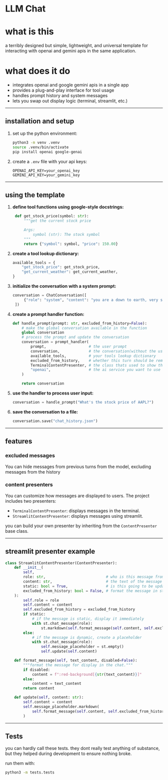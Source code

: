 # LLM Chat

# what is this

a terribly designed but simple, lightweight, and universal template for interacting with openai and gemini apis in the same application.

# what does it do

* integrates openai and google gemini apis in a single app
* provides a plug-and-play interface for tool usage
* handles prompt history and system messages
* lets you swap out display logic (terminal, streamlit, etc.)

---

## installation and setup

1. set up the python environment:

   ```sh
   python3 -m venv .venv
   source .venv/bin/activate
   pip install openai google-genai
   ```

2. create a `.env` file with your api keys:

   ```env
   OPENAI_API_KEY=your_openai_key
   GEMINI_API_KEY=your_gemini_key
   ```

---

## using the template

1. **define tool functions using google-style docstrings:**

   ```py
    def get_stock_price(symbol: str):
        """get the current stock price

        Args:
            symbol (str): The stock symbol
        """
        return {"symbol": symbol, "price": 150.00}
   ```

2. **create a tool lookup dictionary:**

   ```py
   available_tools = {
       "get_stock_price": get_stock_price,
       "get_current_weather": get_current_weather,
   }
   ```

3. **initialize the conversation with a system prompt:**

   ```py
   conversation = ChatConversation([
        {"role": "system", "content": "you are a down to earth, very simple person, dont get too wordy. just be chill, you know the drill"}
    ])
   ```

4. **create a prompt handler function:**

    ```py
    def handle_prompt(prompt: str, excluded_from_history=False):
        # make the global conversation available in the function
        global conversation
        # process the prompt and update the conversation
        conversation = prompt_handler(
            prompt,                   # the user prompt
            conversation,             # the conversation(without the user prompt)
            available_tools,          # your tools lookup dictionary
            excluded_from_history,    # whether this turn should be remembered
            TerminalContentPresenter, # the class thats used to show the messages to the user
            "openai",                 # the ai service you want to use
        )

        return conversation
    ```

5. **use the handler to process user input:**

   ```py
   conversation = handle_prompt("What's the stock price of AAPL?")
   ```

6. **save the conversation to a file:**

   ```py
   conversation.save("chat_history.json")
   ```

---

## features

### excluded messages

You can hide messages from previous turns from the model, excluding messages from the history


### content presenters

You can customize how messages are displayed to users. The project includes two presenters:

* `TerminalContentPresenter`: displays messages in the terminal.
* `StreamlitContentPresenter`: displays messages using streamlit.

you can build your own presenter by inheriting from the `ContentPresenter` base class.

---

## streamlit presenter example

```py
class StreamlitContentPresenter(ContentPresenter):
    def __init__(
        self,
        role: str,                           # who is this message from
        content: str,                        # the text of the message
        static: bool = True,                 # is this going to be updated?
        excluded_from_history: bool = False, # format the message in streamlit
    ):
        self.role = role
        self.content = content
        self.excluded_from_history = excluded_from_history
        if static:
            # if the message is static, display it immediately
            with st.chat_message(role):
                st.markdown(self.format_message(self.content, self.excluded_from_history))
        else:
            # if the message is dynamic, create a placeholder
            with st.chat_message(role):
                self.message_placeholder = st.empty()
                self.update(self.content)

    def format_message(self, text_content, disabled=False):
        """format the message for display in the chat."""
        if disabled:
            content = f":red-background[{str(text_content)}]"
        else:
            content = text_content
        return content

    def update(self, content: str):
        self.content = content
        self.message_placeholder.markdown(
            self.format_message(self.content, self.excluded_from_history)
        )
```

---

## Tests

you can hardly call these tests. they dont really test anything of substance, but they helped during development to ensure nothing broke.

run them with:

```sh
python3 -m tests.tests
```
